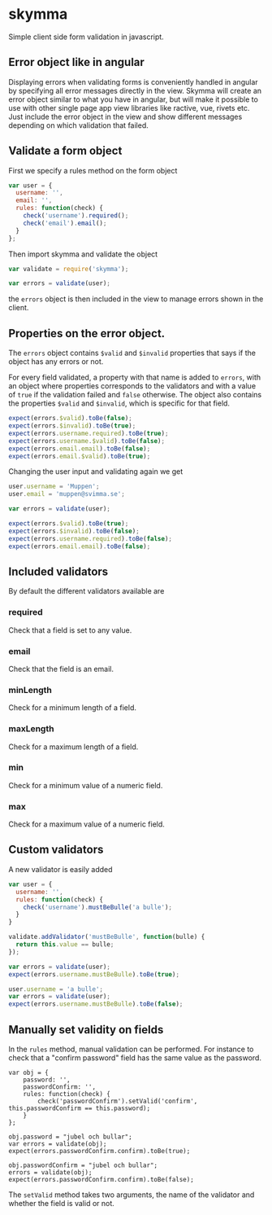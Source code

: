 # skymma
Simple client side form validation in javascript.

## Error object like in angular
Displaying errors when validating forms is conveniently handled in angular by specifying all error messages directly in the view. Skymma will create an error object similar to what you have in angular, but will make it possible to use with other single page app view libraries like ractive, vue, rivets etc. Just include the error object in the view and show different messages depending on which validation that failed.

## Validate a form object
First we specify a rules method on the form object

```javascript
var user = {
  username: '',
  email: '',
  rules: function(check) {
    check('username').required();
    check('email').email();
  }
};
```

Then import skymma and validate the object

```javascript
var validate = require('skymma');

var errors = validate(user);
```

the `errors` object is then included in the view to manage errors shown in the client.

## Properties on the error object.
The `errors` object contains `$valid` and `$invalid` properties that says if the object has any errors or not.

For every field validated, a property with that name is added to `errors`, with an object where properties corresponds to the validators and with a value of `true` if the validation failed and `false` otherwise. The object also contains the properties `$valid` and `$invalid`, which is specific for that field.

```javascript
expect(errors.$valid).toBe(false);
expect(errors.$invalid).toBe(true);
expect(errors.username.required).toBe(true);
expect(errors.username.$valid).toBe(false);
expect(errors.email.email).toBe(false);
expect(errors.email.$valid).toBe(true);
```

Changing the user input and validating again we get

```javascript
user.username = 'Muppen';
user.email = 'muppen@svimma.se';

var errors = validate(user);

expect(errors.$valid).toBe(true);
expect(errors.$invalid).toBe(false);
expect(errors.username.required).toBe(false);
expect(errors.email.email).toBe(false);
```

## Included validators
By default the different validators available are

### required
Check that a field is set to any value.

### email
Check that the field is an email.

### minLength
Check for a minimum length of a field.

### maxLength
Check for a maximum length of a field.

### min
Check for a minimum value of a numeric field.

### max
Check for a maximum value of a numeric field.

## Custom validators
A new validator is easily added

```javascript
var user = {
  username: '',
  rules: function(check) {
    check('username').mustBeBulle('a bulle');
  }
}

validate.addValidator('mustBeBulle', function(bulle) {
  return this.value == bulle;
});

var errors = validate(user);
expect(errors.username.mustBeBulle).toBe(true);

user.username = 'a bulle';
var errors = validate(user);
expect(errors.username.mustBeBulle).toBe(false);
```

## Manually set validity on fields
In the `rules` method, manual validation can be performed. For instance to check that a "confirm password" field has the same value as the password.

```
var obj = {
    password: '',
    passwordConfirm: '',
    rules: function(check) {
        check('passwordConfirm').setValid('confirm', this.passwordConfirm == this.password);
    }
};

obj.password = "jubel och bullar";
var errors = validate(obj);
expect(errors.passwordConfirm.confirm).toBe(true);

obj.passwordConfirm = "jubel och bullar";
errors = validate(obj);
expect(errors.passwordConfirm.confirm).toBe(false);
```

The `setValid` method takes two arguments, the name of the validator and whether the field is valid or not.